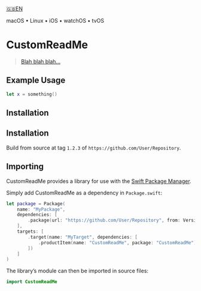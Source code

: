<!--
 🇬🇧EN Read Me.md

 This source file is part of the CustomReadMe open source project.

 Copyright ©2019 the CustomReadMe project contributors.

 Dedicated to the public domain.
 See http://unlicense.org/ for more information.
 -->

[🇬🇧EN](🇬🇧EN%20Read%20Me.md)

macOS • Linux • iOS • watchOS • tvOS

# CustomReadMe

> [Blah blah blah...](http://somewhere.com)

## Example Usage

```swift
let x = something()
```

## Installation

## Installation

Build from source at tag `1.2.3` of `https://github.com/User/Repository`.

## Importing

CustomReadMe provides a library for use with the [Swift Package Manager](https://swift.org/package-manager/).

Simply add CustomReadMe as a dependency in `Package.swift`:

```swift
let package = Package(
    name: "MyPackage",
    dependencies: [
        .package(url: "https://github.com/User/Repository", from: Version(1, 2, 3)),
    ],
    targets: [
        .target(name: "MyTarget", dependencies: [
            .productItem(name: "CustomReadMe", package: "CustomReadMe"),
        ])
    ]
)
```

The library’s module can then be imported in source files:

```swift
import CustomReadMe
```
